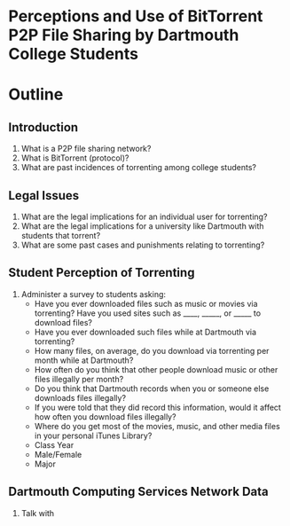 Perceptions and Use of BitTorrent P2P File Sharing by Dartmouth College Students
====================

# Outline

## Introduction
1. What is a P2P file sharing network?
2. What is BitTorrent (protocol)? 
3. What are past incidences of torrenting among college students?

## Legal Issues
1. What are the legal implications for an individual user for torrenting?
2. What are the legal implications for a university like Dartmouth with students that torrent?
3. What are some past cases and punishments relating to torrenting?

## Student Perception of Torrenting
1. Administer a survey to students asking:
	* Have you ever downloaded files such as music or movies via torrenting? Have you used sites such as ____, _____, or _____ to download files?
	* Have you ever downloaded such files while at Dartmouth via torrenting?
	* How many files, on average, do you download via torrenting per month while at Dartmouth?
	* How often do you think that other people download music or other files illegally per month?
	* Do you think that Dartmouth records when you or someone else downloads files illegally?
	* If you were told that they did record this information, would it affect how often you download files illegally?
	* Where do you get most of the movies, music, and other media files in your personal iTunes Library? 
	* Class Year
	* Male/Female
	* Major


## Dartmouth Computing Services Network Data
1. Talk with 
